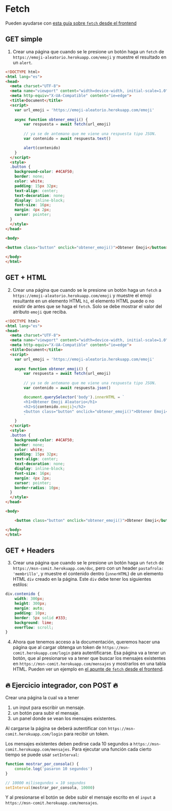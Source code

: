 # Fetch

Pueden ayudarse con [esta guía sobre `fetch` desde el frontend](/apuntes/front/fetch.md)

## GET simple

1. Crear una página que cuando se le presione un botón haga un `fetch` de `https://emoji-aleatorio.herokuapp.com/emoji` y muestre el resultado en un `alert`.

```html
<!DOCTYPE html>
<html lang="es">
<head>
  <meta charset="UTF-8">
  <meta name="viewport" content="width=device-width, initial-scale=1.0">
  <meta http-equiv="X-UA-Compatible" content="ie=edge">
  <title>Document</title>
  <script>
    var url_emoji = 'https://emoji-aleatorio.herokuapp.com/emoji'
    
    async function obtener_emoji() {
        var respuesta = await fetch(url_emoji)
    
        // ya se de antemano que me viene una respuesta tipo JSON.
        var contenido = await respuesta.text()

        alert(contenido)
    }
  </script>
  <style>
  .button {
    background-color: #4CAF50;
    border: none;
    color: white;
    padding: 15px 32px;
    text-align: center;
    text-decoration: none;
    display: inline-block;
    font-size: 16px;
    margin: 4px 2px;
    cursor: pointer;
  }
  </style>
</head>

<body>
  
<button class="button" onclick="obtener_emoji()">Obtener Emoji</button>

</body>
</html>
```

## GET + HTML

2. Crear una página que cuando se le presione un botón haga un `fetch` a `https://emoji-aleatorio.herokuapp.com/emoji` y muestre el emoji resultante en un elemento HTML `h1`, el elemento HTML puede o no existir de antes que se haga el `fetch`. Solo se debe mostrar el valor del atributo `emoji` que reciba.

```html
<!DOCTYPE html>
<html lang="es">
<head>
  <meta charset="UTF-8">
  <meta name="viewport" content="width=device-width, initial-scale=1.0">
  <meta http-equiv="X-UA-Compatible" content="ie=edge">
  <title>Document</title>
  <script>
    var url_emoji = 'https://emoji-aleatorio.herokuapp.com/emoji'
    
    async function obtener_emoji() {
        var respuesta = await fetch(url_emoji)
    
        // ya se de antemano que me viene una respuesta tipo JSON.
        var contenido = await respuesta.json()

        document.querySelector('body').innerHTML = `
        <h1>Obtener Emoji Aleatorio</h1>
        <h2>${contenido.emoji}</h2>
        <button class="button" onclick="obtener_emoji()">Obtener Emoji</button>
        `
    }
  </script>
  <style>
  .button {
    background-color: #4CAF50;
    border: none;
    color: white;
    padding: 15px 32px;
    text-align: center;
    text-decoration: none;
    display: inline-block;
    font-size: 16px;
    margin: 4px 2px;
    cursor: pointer;
    border-radius: 10px;
  }
  </style>
</head>

<body>

    <button class="button" onclick="obtener_emoji()">Obtener Emoji</button>

</body>
</html>
```

## GET + Headers

3. Crear una página que cuando se le presione un botón haga un `fetch` de `https://msn-comit.herokuapp.com/doc`, pero con un header `pastafrola: 'membrillo'`, y muestre el contenido dentro (`innerHTML`) de un elemento HTML `div` creado en la página. Este `div` debe tener los siguientes estilos:

```css
div.contenido {
    width: 300px;
    height: 300px;
    margin: auto;
    padding: 10px;
    border: 5px solid #333;
    background: lime;
    overflow: scroll;
}
```

4. Ahora que tenemos acceso a la documentación, queremos hacer una página que al cargar obtenga un token de `https://msn-comit.herokuapp.com/login` para autentificarse. Esa página va a tener un botón, que al presionarse va a tener que buscar los mensajes existentes en `https://msn-comit.herokuapp.com/mensajes` y mostrarlos en una tabla HTML. Pueden ver un ejemplo en [el apunte de `fetch` desde el frontend](/apuntes/front/fetch.md#get-y-html).

## 🔥 Ejercicio integrador, con POST 🔥

Crear una página la cual va a tener

1. un input para escribir un mensaje.
2. un botón para subir el mensaje.
3. un panel donde se vean los mensajes existentes.

Al cargarse la página se deberá autentificar con `https://msn-comit.herokuapp.com/login` para recibir un token.

Los mensajes existentes deben pedirse cada 10 segundos a `https://msn-comit.herokuapp.com/mensajes`. Para ejecutar una función cada cierto tiempo se puede usar `setInterval`:

```js
function mostrar_por_consola() {
    console.log('pasaron 10 segundos')
}

// 10000 milisegundos = 10 segundos
setInterval(mostrar_por_consola, 10000)
```

Y al presionarse el botón se debe subir el mensaje escrito en el `input` a `https://msn-comit.herokuapp.com/mensajes`.
